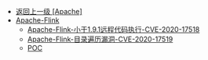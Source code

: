 - [返回上一级 [Apache]](/3、Web容器漏洞/Apache)
- [Apache-Flink](/3、Web容器漏洞/Apache/Apache-Flink/)
  - [Apache-Flink-小于1.9.1远程代码执行-CVE-2020-17518](/3、Web容器漏洞/Apache/Apache-Flink/Apache-Flink-小于1.9.1远程代码执行-CVE-2020-17518.md)
  - [Apache-Flink-目录遍历漏洞-CVE-2020-17519](/3、Web容器漏洞/Apache/Apache-Flink/Apache-Flink-目录遍历漏洞-CVE-2020-17519.md)
  - [POC](/3、Web容器漏洞/Apache/Apache-Flink/POC/)
